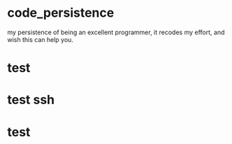 # code_persistence
my persistence of being an excellent programmer, it recodes my effort, and wish this can help you. 
# test
# test ssh
# test
